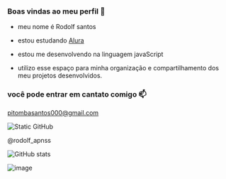 ### Boas vindas ao meu perfil 💙

- meu nome é Rodolf santos

- estou estudando [Alura](https://www.alura.co.br)
- estou me desenvolvendo na linguagem javaScript
- utilizo esse espaço para minha organização e compartilhamento dos meu projetos desenvolvidos.

### você pode entrar em cantato comigo 📫

pitombasantos000@gmail.com

<img src="https://img.shields.io/static/v1?label=Overview&message=rodolfo1234&color=f8efd4&style=for-the-badge&logo=GitHub" alt="Static GitHub">

 @rodolf_apnss

![GitHub stats](https://github-readme-stats.vercel.app/api?username=rodolf1234&show=reviews,discussions_started,discussions_answered,prs_merged,prs_merged_percentage)

![image](https://github.com/rodolf1234/rodolfo1234/assets/169857837/e3e9c374-ace2-4c94-b6f9-163ff67183f5)
